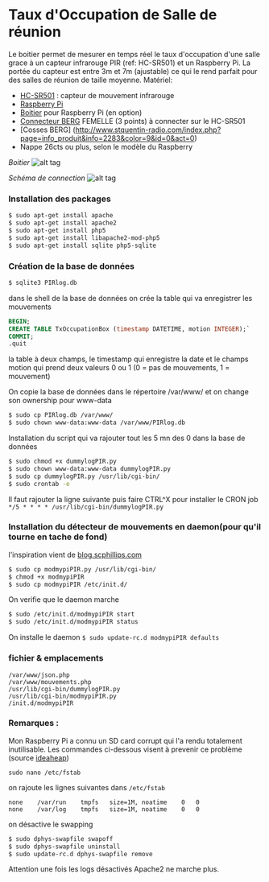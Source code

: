# Taux d'Occupation de Salle de réunion
Le boitier permet de mesurer en temps réel le taux d'occupation d'une salle grace à un capteur infrarouge PIR (ref: HC-SR501) et un Raspberry Pi. La portée du capteur est entre 3m et 7m (ajustable) ce qui le rend parfait pour des salles de réunion de taille moyenne.
Matériel:
+ [HC-SR501](http://letmeknow.fr/shop/capteurs/83-capteur-de-mouvement-infra-rouge.html?search_query=PIR&results=1) : capteur de mouvement infrarouge
+ [Raspberry Pi](http://letmeknow.fr/shop/board/275-raspberry-pi-2-modele-b.html)
+ [Boitier](http://letmeknow.fr/shop/accessoires/68-boitier-pour-raspberry-pi.html) pour Raspberry Pi (en option)
+ [Connecteur BERG](http://www.stquentin-radio.com/index.php?page=info_produit&info=2305&color=9&id=0&act=0) FEMELLE (3 points) à connecter sur le HC-SR501
+ [Cosses BERG] (http://www.stquentin-radio.com/index.php?page=info_produit&info=2283&color=9&id=0&act=0)
+ Nappe 26cts ou plus, selon le modèle du Raspberry

*Boitier*
![alt tag](https://github.com/famibelle/OccupationSalle/blob/master/Boitier%20Complet.jpg)

*Schéma de connection*
![alt tag](https://github.com/famibelle/OccupationSalle/blob/master/Fritzing.png)

### Installation des packages
```bash
$ sudo apt-get install apache
$ sudo apt-get install apache2
$ sudo apt-get install php5
$ sudo apt-get install libapache2-mod-php5
$ sudo apt-get install sqlite php5-sqlite
```

### Création de la base de données
```bash
$ sqlite3 PIRlog.db
```

dans le shell de la base de données on crée la table qui va enregistrer les mouvements
```sql
BEGIN;
CREATE TABLE TxOccupationBox (timestamp DATETIME, motion INTEGER);`
COMMIT;
.quit
```

la table à deux champs, le timestamp qui enregistre la date et le champs motion qui prend deux valeurs 0 ou 1 (0 = pas de mouvements, 1 = mouvement)

On copie la base de données dans le répertoire /var/www/ et on change son ownership pour www-data
```bash
$ sudo cp PIRlog.db /var/www/
$ sudo chown www-data:www-data /var/www/PIRlog.db
```

Installation du script qui va rajouter tout les 5 mn des 0 dans la base de données
```bash
$ sudo chmod +x dummylogPIR.py
$ sudo chown www-data:www-data dummylogPIR.py
$ sudo cp dummylogPIR.py /usr/lib/cgi-bin/
$ sudo crontab -e
```

Il faut rajouter la ligne suivante puis faire CTRL^X pour installer le CRON job
`*/5 * * * * /usr/lib/cgi-bin/dummylogPIR.py`

### Installation du détecteur de mouvements en daemon(pour qu'il tourne en tache de fond)
l'inspiration vient de [blog.scphillips.com](http://blog.scphillips.com/posts/2013/07/getting-a-python-script-to-run-in-the-background-as-a-service-on-boot/)
```bash
$ sudo cp modmypiPIR.py /usr/lib/cgi-bin/
$ chmod +x modmypiPIR
$ sudo cp modmypiPIR /etc/init.d/
```

On verifie que le daemon marche
```bash
$ sudo /etc/init.d/modmypiPIR start
$ sudo /etc/init.d/modmypiPIR status
```

On installe le daemon
`$ sudo update-rc.d modmypiPIR defaults`

### fichier & emplacements
```
/var/www/json.php
/var/www/mouvements.php
/usr/lib/cgi-bin/dummylogPIR.py
/usr/lib/cgi-bin/modmypiPIR.py
/init.d/modmypiPIR
```

### Remarques : 
Mon Raspberry Pi a connu un SD card corrupt qui l'a rendu totalement inutilisable. Les commandes ci-dessous visent à prevenir ce problème (source [ideaheap](http://www.ideaheap.com/2013/07/stopping-sd-card-corruption-on-a-raspberry-pi/))

`sudo nano /etc/fstab`

on rajoute les lignes suivantes dans `/etc/fstab`
```
none	/var/run	tmpfs	size=1M, noatime	0	0
none	/var/log	tmpfs	size=1M, noatime	0	0
```

on désactive le swapping
```bash
$ sudo dphys-swapfile swapoff
$ sudo dphys-swapfile uninstall
$ sudo update-rc.d dphys-swapfile remove
```
Attention une fois les logs désactivés Apache2 ne marche plus.
